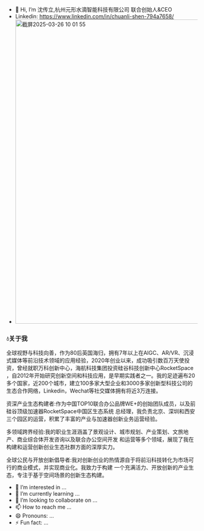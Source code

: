 - 👋 Hi, I’m 沈传立,杭州元形水滴智能科技有限公司 联合创始人&CEO
- Linkedin: <https://www.linkedin.com/in/chuanli-shen-794a7658/>
- <img width="801" alt="截屏2025-03-26 10 01 55" src="https://github.com/user-attachments/assets/0d1a7c3d-a590-4593-9741-30feefd183f4" />
### 💧关于我 
全球视野与科技向善，作为80后英国海归，拥有7年以上在AIGC、AR/VR、沉浸式媒体等前沿技术领域的应用经验，2020年创业以来，成功吸引数百万天使投资，曾经就职万科创新中心，海航科技集团投资硅谷科技创新中心RocketSpace ，自2012年开始研究创新空间和科技应用，是早期实践者之一。我的足迹遍布20多个国家，近200个城市，建立100多家大型企业和3000多家创新型科技公司的生态合作网络，Linkedin，Wechat等社交媒体拥有将近3万连接。

资深产业生态构建者:作为中国TOP10联合办公品牌WE+的创始团队成员，以及前硅谷顶级加速器RocketSpace中国区生态系统 总经理，我负责北京、深圳和西安三个园区的运营，积累了丰富的产业与加速器创新业务运营经验。

多领域跨界经验:我的职业生涯涵盖了景观设计、城市规划、产业策划、文旅地产、商业综合体开发咨询以及联合办公空间开发 和运营等多个领域，展现了我在构建和运营创新创业生态社群方面的深厚实力。

全球公民与开放创新倡导者:我对创新创业的热情源自于将前沿科技转化为市场可行的商业模式，并实现商业化。我致力于构建 一个充满活力、开放创新的产业生态，专注于基于空间场景的创新生态构建。
- 👀 I’m interested in ...
- 🌱 I’m currently learning ...
- 💞️ I’m looking to collaborate on ...
- 📫 How to reach me ...
- 😄 Pronouns: ...
- ⚡ Fun fact: ...

<!---
jxscl/jxscl is a ✨ special ✨ repository because its `README.md` (this file) appears on your GitHub profile.
You can click the Preview link to take a look at your changes.
--->
